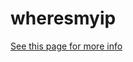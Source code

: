 # wheresmyip

[See this page for more info](https://rawgit.com/issacg/wheresmyip/master/index.html)
